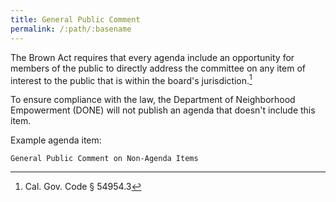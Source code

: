 ```yaml
---
title: General Public Comment
permalink: /:path/:basename
---
```


The Brown Act requires that
every agenda include
an opportunity
for members
of the public
to directly address the committee
on any item
of interest
to the public
that is within
the board's jurisdiction.[^549543]

To ensure compliance
with the law,
the Department of Neighborhood Empowerment (DONE)
will not publish
an agenda
that doesn't
include this item.

Example agenda item:

    General Public Comment on Non-Agenda Items

[^549543]: Cal. Gov. Code § 54954.3

